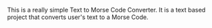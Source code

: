This is a really simple Text to Morse Code Converter. It is a text based project that converts user's text to a Morse Code.
